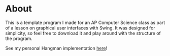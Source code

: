 # About
This is a template program I made for an AP Computer Science class as part of a
lesson on graphical user interfaces with Swing. It was designed for simplicity,
so feel free to download it and play around with the structure of the program.  

See my personal Hangman implementation [here](https://github.com/OliverAbdulrahim/Hangman)!

